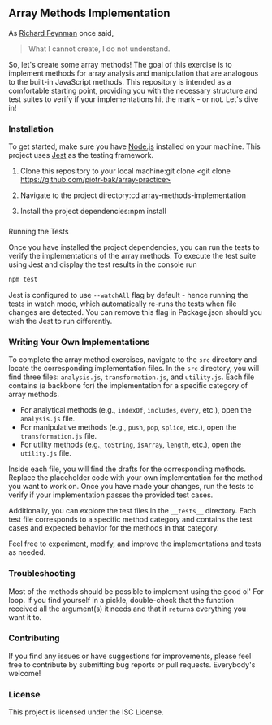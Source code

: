 ## Array Methods Implementation

As [Richard Feynman](https://en.wikipedia.org/wiki/Richard_Feynman) once said,

> What I cannot create, I do not understand.

So, let's create some array methods!
The goal of this exercise is to implement methods for array analysis and
manipulation that are analogous to the built-in JavaScript methods. This
repository is intended as a comfortable starting point, providing you with the
necessary structure and test suites to verify if your implementations hit the
mark - or not. Let's dive in!

### Installation

To get started, make sure you have [Node.js](https://nodejs.org/) installed on your machine. This project uses [Jest](https://jestjs.io/) as the testing framework.

1. Clone this repository to your local machine:git clone <git clone https://github.com/piotr-bak/array-practice>

2. Navigate to the project directory:cd array-methods-implementation

3. Install the project dependencies:npm install

###

Running the Tests

Once you have installed the project dependencies, you can run the tests to
verify the implementations of the array methods. To execute the test suite using
Jest and display the test results in the console run

```javascript
npm test

```

Jest is configured to use `--watchAll` flag by default - hence running the
tests in watch mode, which automatically re-runs the tests when file changes are
detected. You can remove this flag in Package.json should you wish the Jest to
run differently.

### Writing Your Own Implementations

To complete the array method exercises, navigate to the `src` directory and
locate the corresponding implementation files. In the `src` directory, you will
find three files: `analysis.js`, `transformation.js`, and `utility.js`. Each
file contains (a backbone for) the implementation for a specific category of array methods.

-   For analytical methods (e.g., `indexOf`, `includes`, `every`, etc.), open the `analysis.js` file.
-   For manipulative methods (e.g., `push`, `pop`, `splice`, etc.), open the `transformation.js` file.
-   For utility methods (e.g., `toString`, `isArray`, `length`, etc.), open the `utility.js` file.

Inside each file, you will find the drafts for the corresponding methods.
Replace the placeholder code with your own implementation for the method you
want to work on.
Once you have made your changes, run the tests to verify if your implementation passes the provided test cases.

Additionally, you can explore the test files in the `__tests__` directory. Each test file corresponds to a specific method category and contains the test cases and expected behavior for the methods in that category.

Feel free to experiment, modify, and improve the implementations and tests as
needed.

### Troubleshooting

Most of the methods should be possible to implement using the good ol' For loop.
If you find yourself in a pickle, double-check that the function received all
the argument(s) it needs and that it `return`s everything you want it to.

### Contributing

If you find any issues or have suggestions for improvements, please feel free to
contribute by submitting bug reports or pull requests. Everybody's welcome!

### License

This project is licensed under the ISC License.
